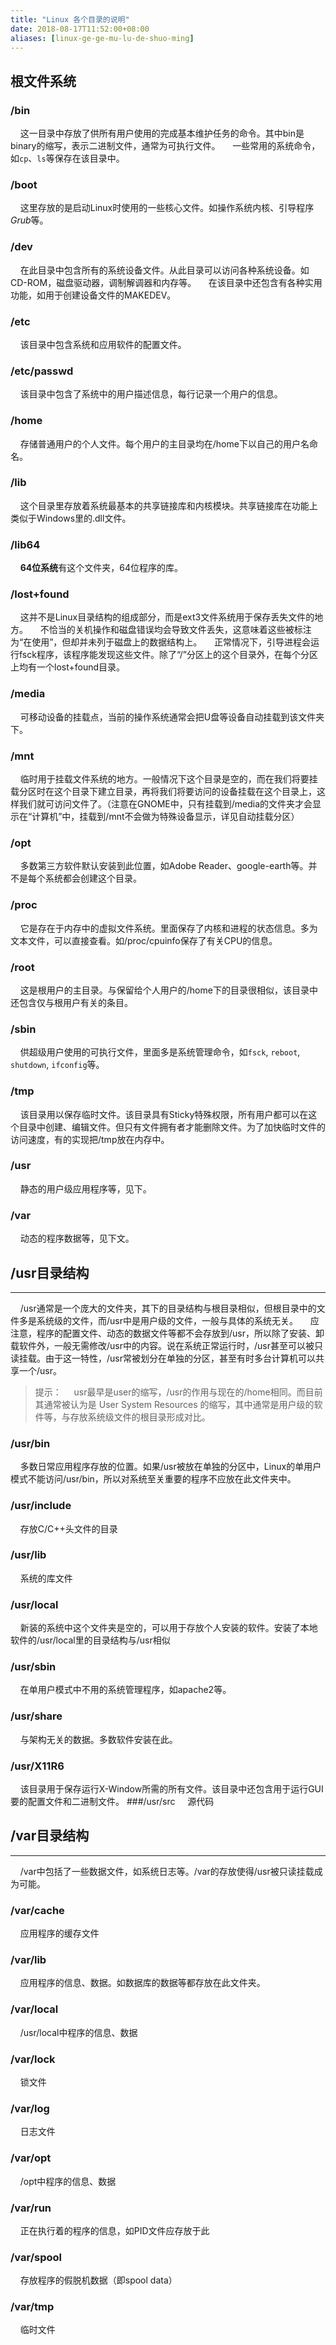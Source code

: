 ```yaml
---
title: "Linux 各个目录的说明"
date: 2018-08-17T11:52:00+08:00
aliases: [linux-ge-ge-mu-lu-de-shuo-ming]
---
```


## 根文件系统
### /bin
&nbsp;&nbsp;&nbsp;&nbsp;这一目录中存放了供所有用户使用的完成基本维护任务的命令。其中bin是binary的缩写，表示二进制文件，通常为可执行文件。
&nbsp;&nbsp;&nbsp;&nbsp;一些常用的系统命令，如`cp`、`ls`等保存在该目录中。
### /boot
&nbsp;&nbsp;&nbsp;&nbsp;这里存放的是启动Linux时使用的一些核心文件。如操作系统内核、引导程序*Grub*等。
### /dev
&nbsp;&nbsp;&nbsp;&nbsp;在此目录中包含所有的系统设备文件。从此目录可以访问各种系统设备。如CD-ROM，磁盘驱动器，调制解调器和内存等。
&nbsp;&nbsp;&nbsp;&nbsp;在该目录中还包含有各种实用功能，如用于创建设备文件的MAKEDEV。
### /etc
&nbsp;&nbsp;&nbsp;&nbsp;该目录中包含系统和应用软件的配置文件。
### /etc/passwd
&nbsp;&nbsp;&nbsp;&nbsp;该目录中包含了系统中的用户描述信息，每行记录一个用户的信息。
### /home
&nbsp;&nbsp;&nbsp;&nbsp;存储普通用户的个人文件。每个用户的主目录均在/home下以自己的用户名命名。
### /lib
&nbsp;&nbsp;&nbsp;&nbsp;这个目录里存放着系统最基本的共享链接库和内核模块。共享链接库在功能上类似于Windows里的.dll文件。
### /lib64
&nbsp;&nbsp;&nbsp;&nbsp;**64位系统**有这个文件夹，64位程序的库。
### /lost+found
&nbsp;&nbsp;&nbsp;&nbsp;这并不是Linux目录结构的组成部分，而是ext3文件系统用于保存丢失文件的地方。
&nbsp;&nbsp;&nbsp;&nbsp;不恰当的关机操作和磁盘错误均会导致文件丢失，这意味着这些被标注为“在使用”，但却并未列于磁盘上的数据结构上。
&nbsp;&nbsp;&nbsp;&nbsp;正常情况下，引导进程会运行fsck程序，该程序能发现这些文件。除了“/”分区上的这个目录外，在每个分区上均有一个lost+found目录。
### /media
&nbsp;&nbsp;&nbsp;&nbsp;可移动设备的挂载点，当前的操作系统通常会把U盘等设备自动挂载到该文件夹下。
### /mnt
&nbsp;&nbsp;&nbsp;&nbsp;临时用于挂载文件系统的地方。一般情况下这个目录是空的，而在我们将要挂载分区时在这个目录下建立目录，再将我们将要访问的设备挂载在这个目录上，这样我们就可访问文件了。（注意在GNOME中，只有挂载到/media的文件夹才会显示在“计算机”中，挂载到/mnt不会做为特殊设备显示，详见自动挂载分区）
### /opt
&nbsp;&nbsp;&nbsp;&nbsp;多数第三方软件默认安装到此位置，如Adobe Reader、google-earth等。并不是每个系统都会创建这个目录。
### /proc
&nbsp;&nbsp;&nbsp;&nbsp;它是存在于内存中的虚拟文件系统。里面保存了内核和进程的状态信息。多为文本文件，可以直接查看。如/proc/cpuinfo保存了有关CPU的信息。
### /root
&nbsp;&nbsp;&nbsp;&nbsp;这是根用户的主目录。与保留给个人用户的/home下的目录很相似，该目录中还包含仅与根用户有关的条目。
### /sbin
&nbsp;&nbsp;&nbsp;&nbsp;供超级用户使用的可执行文件，里面多是系统管理命令，如`fsck`, `reboot`, `shutdown`, `ifconfig`等。
### /tmp
&nbsp;&nbsp;&nbsp;&nbsp;该目录用以保存临时文件。该目录具有Sticky特殊权限，所有用户都可以在这个目录中创建、编辑文件。但只有文件拥有者才能删除文件。为了加快临时文件的访问速度，有的实现把/tmp放在内存中。
### /usr
&nbsp;&nbsp;&nbsp;&nbsp;静态的用户级应用程序等，见下。
### /var
&nbsp;&nbsp;&nbsp;&nbsp;动态的程序数据等，见下文。
## /usr目录结构

-------
&nbsp;&nbsp;&nbsp;&nbsp;/usr通常是一个庞大的文件夹，其下的目录结构与根目录相似，但根目录中的文件多是系统级的文件，而/usr中是用户级的文件，一般与具体的系统无关。
&nbsp;&nbsp;&nbsp;&nbsp;应注意，程序的配置文件、动态的数据文件等都不会存放到/usr，所以除了安装、卸载软件外，一般无需修改/usr中的内容。说在系统正常运行时，/usr甚至可以被只读挂载。由于这一特性，/usr常被划分在单独的分区，甚至有时多台计算机可以共享一个/usr。
> 提示：
> &nbsp;&nbsp;&nbsp;&nbsp;usr最早是user的缩写，/usr的作用与现在的/home相同。而目前其通常被认为是 User System Resources 的缩写，其中通常是用户级的软件等，与存放系统级文件的根目录形成对比。
### /usr/bin
&nbsp;&nbsp;&nbsp;&nbsp;多数日常应用程序存放的位置。如果/usr被放在单独的分区中，Linux的单用户模式不能访问/usr/bin，所以对系统至关重要的程序不应放在此文件夹中。
### /usr/include
&nbsp;&nbsp;&nbsp;&nbsp;存放C/C++头文件的目录
### /usr/lib
&nbsp;&nbsp;&nbsp;&nbsp;系统的库文件
### /usr/local
&nbsp;&nbsp;&nbsp;&nbsp;新装的系统中这个文件夹是空的，可以用于存放个人安装的软件。安装了本地软件的/usr/local里的目录结构与/usr相似
### /usr/sbin
&nbsp;&nbsp;&nbsp;&nbsp;在单用户模式中不用的系统管理程序，如apache2等。
### /usr/share
&nbsp;&nbsp;&nbsp;&nbsp;与架构无关的数据。多数软件安装在此。
### /usr/X11R6
&nbsp;&nbsp;&nbsp;&nbsp;该目录用于保存运行X-Window所需的所有文件。该目录中还包含用于运行GUI要的配置文件和二进制文件。
###/usr/src
&nbsp;&nbsp;&nbsp;&nbsp;源代码
## /var目录结构
-------
&nbsp;&nbsp;&nbsp;&nbsp;/var中包括了一些数据文件，如系统日志等。/var的存放使得/usr被只读挂载成为可能。
### /var/cache
&nbsp;&nbsp;&nbsp;&nbsp;应用程序的缓存文件
### /var/lib
&nbsp;&nbsp;&nbsp;&nbsp;应用程序的信息、数据。如数据库的数据等都存放在此文件夹。
### /var/local
&nbsp;&nbsp;&nbsp;&nbsp;/usr/local中程序的信息、数据
### /var/lock
&nbsp;&nbsp;&nbsp;&nbsp;锁文件
### /var/log
&nbsp;&nbsp;&nbsp;&nbsp;日志文件
### /var/opt
&nbsp;&nbsp;&nbsp;&nbsp;/opt中程序的信息、数据
### /var/run
&nbsp;&nbsp;&nbsp;&nbsp;正在执行着的程序的信息，如PID文件应存放于此
### /var/spool
&nbsp;&nbsp;&nbsp;&nbsp;存放程序的假脱机数据（即spool data）
### /var/tmp
&nbsp;&nbsp;&nbsp;&nbsp;临时文件